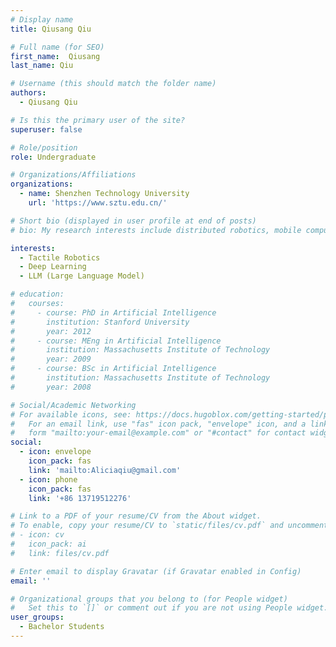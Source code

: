 ```yaml
---
# Display name
title: Qiusang Qiu

# Full name (for SEO)
first_name:  Qiusang
last_name: Qiu

# Username (this should match the folder name)
authors:
  - Qiusang Qiu

# Is this the primary user of the site?
superuser: false

# Role/position
role: Undergraduate

# Organizations/Affiliations
organizations:
  - name: Shenzhen Technology University 
    url: 'https://www.sztu.edu.cn/'

# Short bio (displayed in user profile at end of posts)
# bio: My research interests include distributed robotics, mobile computing and programmable matter.

interests:
  - Tactile Robotics
  - Deep Learning
  - LLM (Large Language Model)

# education:
#   courses:
#     - course: PhD in Artificial Intelligence
#       institution: Stanford University
#       year: 2012
#     - course: MEng in Artificial Intelligence
#       institution: Massachusetts Institute of Technology
#       year: 2009
#     - course: BSc in Artificial Intelligence
#       institution: Massachusetts Institute of Technology
#       year: 2008

# Social/Academic Networking
# For available icons, see: https://docs.hugoblox.com/getting-started/page-builder/#icons
#   For an email link, use "fas" icon pack, "envelope" icon, and a link in the
#   form "mailto:your-email@example.com" or "#contact" for contact widget.
social:
  - icon: envelope
    icon_pack: fas
    link: 'mailto:Aliciaqiu@gmail.com'
  - icon: phone
    icon_pack: fas
    link: '+86 13719512276'

# Link to a PDF of your resume/CV from the About widget.
# To enable, copy your resume/CV to `static/files/cv.pdf` and uncomment the lines below.
# - icon: cv
#   icon_pack: ai
#   link: files/cv.pdf

# Enter email to display Gravatar (if Gravatar enabled in Config)
email: ''

# Organizational groups that you belong to (for People widget)
#   Set this to `[]` or comment out if you are not using People widget.
user_groups:
  - Bachelor Students
---
```


